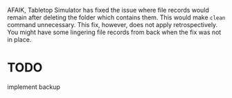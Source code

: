 AFAIK, Tabletop Simulator has fixed the issue where file records would remain after deleting the folder which contains them. This would make `clean` command unnecessary. This fix, however, does not apply retrospectively. You might have some lingering file records from back when the fix was not in place.

# TODO

implement backup